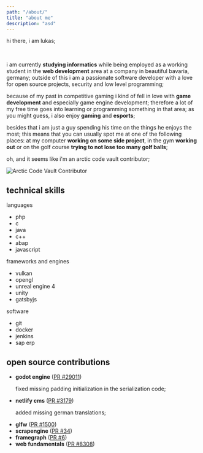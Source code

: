 ```yaml
---
path: "/about/"
title: "about me"
description: "asd"
---
```


<section>
    <p>hi there, i am lukas;</p>
    <br>
    <p>
    i am currently <strong>studying informatics</strong> while being employed as a working student in the <strong>web development</strong> area at a company in beautiful bavaria, germany; outside of this i am a passionate software developer with a love for open source projects, security and low level programming;
    </p>
    <p>
    because of my past in competitive gaming i kind of fell in love with <strong>game development</strong> and especially game engine development; therefore a lot of my free time goes into learning or programming something in that area; as you might guess, i also enjoy <strong>gaming</strong> and <strong>esports</strong>;
    </p>
    <p>
    besides that i am just a guy spending his time on the things he enjoys the most; this means that you can usually spot me at one of the following places: at my computer <strong>working on some side project</strong>, in the gym <strong>working out</strong> or on the golf course <strong>trying to not lose too many golf balls</strong>;
    </p>
    <p>oh, and it seems like i'm an arctic code vault contributor;</p>
    <img src="/images/arctic_code_vault.png" alt="Arctic Code Vault Contributor">
</section>

<section>
    <h2>technical skills</h2>
    <p>languages</p>
    <ul>
        <li>php</li>
        <li>c</li>
        <li>java</li>
        <li>c++</li>
        <li>abap</li>
        <li>javascript</li>
    </ul>
    <p>frameworks and engines</p>
    <ul>
        <li>vulkan</li>
        <li>opengl</li>
        <li>unreal engine 4</li>
        <li>unity</li>
        <li>gatsbyjs</li>
    </ul>
    <p>software</p>
    <ul>
        <li>git</li>
        <li>docker</li>
        <li>jenkins</li>
        <li>sap erp</li>
    </ul>
</section>

<section>
    <h2>open source contributions</h2>
    <ul>
        <li>
        <strong>godot engine</strong> (<a href="https://github.com/godotengine/godot/pull/29011" rel="noopener noreferrer" target="_blank">PR #29011</a>)
        <p>fixed missing padding initialization in the serialization code;</p>
        </li>
        <li>
        <strong>netlify cms</strong> (<a href="https://github.com/netlify/netlify-cms/pull/3179" rel="noopener noreferrer" target="_blank">PR #3179</a>)
        <p>added missing german translations;</p>
        </li>
        <li><strong>glfw</strong> (<a href="https://github.com/glfw/glfw/pull/1500" rel="noopener noreferrer" target="_blank">PR #1500</a>)</li>
        <li><strong>scrapengine</strong> (<a href="https://github.com/ScrappyCocco/ScrapEngine/pull/34" rel="noopener noreferrer" target="_blank">PR #34</a>)</li>
        <li><strong>framegraph</strong> (<a href="https://github.com/azhirnov/FrameGraph/pull/6" rel="noopener noreferrer" target="_blank">PR #6</a>)</li>
        <li><strong>web fundamentals</strong> (<a href="https://github.com/google/WebFundamentals/pull/8308" rel="noopener noreferrer" target="_blank">PR  #8308</a>)</li>
    </ul>
</section>
